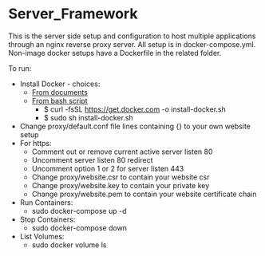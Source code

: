 # Server_Framework

This is the server side setup and configuration to host multiple applications through an
nginx reverse proxy server. All setup is in docker-compose.yml. Non-image docker setups have a Dockerfile in the related folder.

To run:
* Install Docker - choices:
   * [From documents](https://docs.docker.com/install/)
   * [From bash script](https://get.docker.com)
     * $ curl -fsSL https://get.docker.com -o install-docker.sh 
     * $ sudo sh install-docker.sh
* Change proxy/default.conf file lines containing {} to your own website setup
* For https: 
  * Comment out or remove current active server listen 80
  * Uncomment server listen 80 redirect
  * Uncomment option 1 or 2 for server listen 443
  * Change proxy/website.csr to contain your website csr
  * Change proxy/website.key to contain your private key
  * Change proxy/website.pem to contain your website certificate chain
* Run Containers:
   * sudo docker-compose up -d
* Stop Containers:
   * sudo docker-compose down
* List Volumes:
   * sudo docker volume ls
